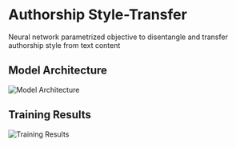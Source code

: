 # Authorship Style-Transfer
Neural network parametrized objective to disentangle and transfer authorship style from text content

## Model Architecture

![Model Architecture](https://github.com/v1n337/authorship-style-transfer/blob/master/authorship-style-transfer-adversarial-network-graph.png)

## Training Results

![Training Results](https://github.com/v1n337/authorship-style-transfer/blob/master/authorship-style-transfer-adversarial-network-losses.png)
